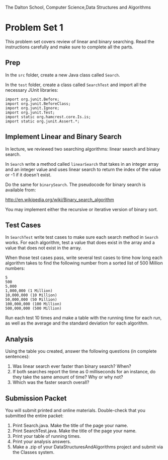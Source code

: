 The Dalton School, Computer Science,Data Structures and Algorithms

# Problem Set 1

This problem set covers review of linear and binary searching. Read the instructions carefully and make sure to complete all the parts.

## Prep
In the `src` folder, create a new Java class called `Search`. 

In the `test` folder, create a class called `SearchTest` 
and import all the necessary JUnit libraries:
```
import org.junit.Before;
import org.junit.BeforeClass;
import org.junit.Ignore;
import org.junit.Test;
import static org.hamcrest.core.Is.is;
import static org.junit.Assert.*;
```

## Implement Linear and Binary Search 
In lecture, we reviewed two searching algorithms: linear search and binary search. 

In `Search` write a method called `linearSearch` that takes in an integer array and an integer value and uses linear search to return the index of the value or -1 if it doesn't exist. 

Do the same for `binarySearch`. The pseudocode for binary search is available from:

http://en.wikipedia.org/wiki/Binary_search_algorithm

You may implement either the recursive or iterative version of binary sort.

## Test Cases 
In `SearchTest` write test cases to make sure each search method in `Search` works. For each algorithm, test a value that does exist in the array and a value that does not exist in the array. 

When those test cases pass, write several test cases to time how long each algorithm takes to find the following number from a sorted list of 500 Million numbers:

```
5
500
5,000
1,000,000 (1 Million)
10,000,000 (10 Million)
50,000,000 (50 Million)
100,000,000 (100 Million)
500,000,000 (500 Million)
```

Run each test 10 times and make a table with the running time for each run, as well as the average and the standard deviation for each algorithm. 

## Analysis 
Using the table you created, answer the following questions (in complete sentences):

1. Was linear search ever faster than binary search? When?
2. If both searches report the time as 0 milliseconds for an instance, do they take the same amount of time? Why or why not?
3. Which was the faster search overall?

## Submission Packet
You will submit printed and online materials. Double-check that you submitted the entire packet:
1. Print Search.java. Make the title of the page your name.
2. Print SearchTest.java. Make the title of the page your name.
3. Print your table of running times.
4. Print your analysis answers.
5. Make a .zip of your DataStructuresAndAlgorithms project and submit via the Classes system.
